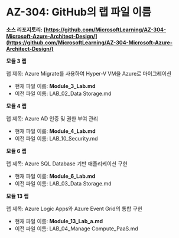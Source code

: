 ﻿
# AZ-304: GitHub의 랩 파일 이름 
 
**소스 리포지토리: [https://github.com/MicrosoftLearning/AZ-304-Microsoft-Azure-Architect-Design/](https://github.com/MicrosoftLearning/AZ-304-Microsoft-Azure-Architect-Design/)**


**모듈 3 랩**

랩 제목: Azure Migrate를 사용하여 Hyper-V VM을 Azure로 마이그레이션

- 현재 파일 이름: **Module_3_Lab.md**
- 이전 파일 이름: LAB_02_Data Storage.md

**모듈 4 랩** 

랩 제목: Azure AD 인증 및 권한 부여 관리

- 현재 파일 이름: **Module_4_Lab.md**
- 이전 파일 이름: LAB_10_Security.md

**모듈 6 랩** 

랩 제목: Azure SQL Database 기반 애플리케이션 구현

- 현재 파일 이름: **Module_6_Lab.md**
- 이전 파일 이름: LAB_03_Data Storage.md

**모듈 13 랩** 

랩 제목: Azure Logic Apps와 Azure Event Grid의 통합 구현

- 현재 파일 이름: **Module_13_Lab_a.md**
- 이전 파일 이름: LAB_04_Manage Compute_PaaS.md
